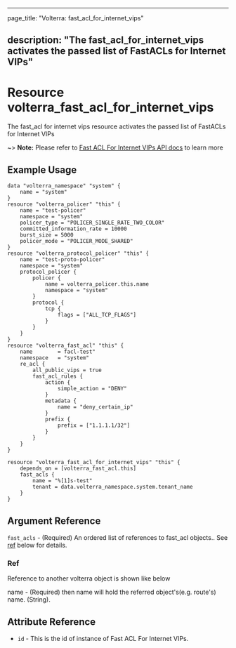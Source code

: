 ---

page_title: "Volterra: fast_acl_for_internet_vips"

description: "The fast_acl_for_internet_vips activates the passed list of FastACLs for Internet VIPs"
-----------------------------------------------------------------------------------------------------

Resource volterra_fast_acl_for_internet_vips
============================================

The fast_acl for internet vips resource activates the passed list of FastACLs for Internet VIPs

~> **Note:** Please refer to [Fast ACL For Internet VIPs API docs](https://volterra.io/docs/api/namespace#operation/ves.io.schema.namespace.NamespaceCustomAPI.SetFastACLsForInternetVIPs) to learn more

Example Usage
-------------

```hcl
data "volterra_namespace" "system" {
	name = "system"
}
resource "volterra_policer" "this" {
	name = "test-policer"
	namespace = "system"
	policer_type = "POLICER_SINGLE_RATE_TWO_COLOR"
	committed_information_rate = 10000
	burst_size = 5000
	policer_mode = "POLICER_MODE_SHARED"
}
resource "volterra_protocol_policer" "this" {
	name = "test-proto-policer"
	namespace = "system"
	protocol_policer {
		policer {
			name = volterra_policer.this.name
			namespace = "system"
		}
		protocol {
			tcp {
				flags = ["ALL_TCP_FLAGS"]
			}
		}
	}
}
resource "volterra_fast_acl" "this" {
	name        = facl-test"
	namespace   = "system"
	re_acl {
		all_public_vips = true
		fast_acl_rules {
			action {
				simple_action = "DENY"
			}
			metadata {
				name = "deny_certain_ip"
			}
			prefix {
				prefix = ["1.1.1.1/32"]
			}
		}
	}
}

resource "volterra_fast_acl_for_internet_vips" "this" {
	depends_on = [volterra_fast_acl.this]
	fast_acls {
		name = "%[1]s-test"
		tenant = data.volterra_namespace.system.tenant_name
	}
}

```

Argument Reference
------------------

`fast_acls` - (Required) An ordered list of references to fast_acl objects.. See [ref](#ref) below for details.

### Ref

Reference to another volterra object is shown like below

name - (Required) then name will hold the referred object's(e.g. route's) name. (String).

Attribute Reference
-------------------

-	`id` - This is the id of instance of Fast ACL For Internet VIPs.
